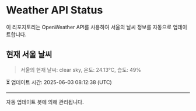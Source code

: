 
# Weather API Status

이 리포지토리는 OpenWeather API를 사용하여 서울의 날씨 정보를 자동으로 업데이트합니다.

## 현재 서울 날씨
> 서울의 현재 날씨: clear sky, 온도: 24.13°C, 습도: 49%

⏳ 업데이트 시간: 2025-06-03 08:12:38 (UTC)

---
자동 업데이트 봇에 의해 관리됩니다.
